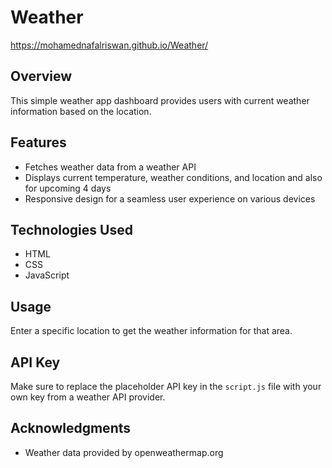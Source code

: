 # Weather
https://mohamednafalriswan.github.io/Weather/

## Overview

This simple weather app dashboard provides users with current weather information based on the location.

## Features

- Fetches weather data from a weather API
- Displays current temperature, weather conditions, and location and also for upcoming 4 days
- Responsive design for a seamless user experience on various devices

## Technologies Used

- HTML
- CSS
- JavaScript

## Usage

Enter a specific location to get the weather information for that area.

## API Key

Make sure to replace the placeholder API key in the `script.js` file with your own key from a weather API provider.

## Acknowledgments

- Weather data provided by  openweathermap.org
  
